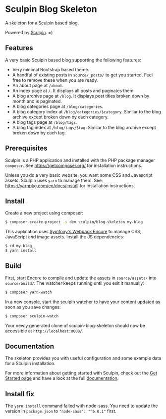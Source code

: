 Sculpin Blog Skeleton
=====================

A skeleton for a Sculpin based blog.

Powered by [Sculpin](http://sculpin.io). =)


Features
--------

A very basic Sculpin based blog supporting the following features:

 * Very minimal Bootstrap based theme.
 * A handful of existing posts in `source/_posts/` to get you started. Feel
   free to remove these when you are ready.
 * An about page at `/about`.
 * An index page at `/`. It displays all posts and paginates them.
 * A blog archive page at `/blog`. It displays post titles broken down by
   month and is paginated.
 * A blog categories page at `/blog/categories`.
 * A blog category index at `/blog/categories/$category`. Similar to the blog
   archive except broken down by each category.
 * A blog tags page at `/blog/tags`.
 * A blog tag index at `/blog/tags/$tag`. Similar to the blog archive
   except broken down by each tag.

Prerequisites
-------------

Sculpin is a PHP application and installed with the PHP package manager `composer`.
See https://getcomposer.org/ for installation instructions.

Unless you do a very basic website, you want some CSS and Javascript assets. Sculpin
uses `yarn` to manage them. See https://yarnpkg.com/en/docs/install for installation
instructions.

Install
-------

Create a new project using composer:

```bash
$ composer create-project -s dev sculpin/blog-skeleton my-blog
```

This application uses [Symfony's Webpack Encore](https://symfony.com/doc/current/frontend.html)
to manage CSS, JavaScript and image assets. Install the JS dependencies:

```bash
$ cd my-blog
$ yarn install
```

Build
-----

First, start Encore to compile and update the assets in `source/assets/` into
`source/build/`. The watcher keeps running until you exit it manually:

```bash
$ composer yarn-watch
```

In a new console, start the sculpin watcher to have your content updated as
soon as you save changes:

```bash
$ composer sculpin-watch
```

Your newly generated clone of sculpin-blog-skeleton should now be accessible
at `http://localhost:8000/`.

Documentation
-------------

The skeleton provides you with useful configuration and some example data for
a Sculpin installation.

For more information about getting started with Sculpin, check out the
[Get Started page](https://sculpin.io/getstarted/) and have a look at the full
[documentation](https://sculpin.io/documentation/).


## Install fix

The `yarn install` command failed with node-sass. You need to update the version in `package.json` to `"node-sass": "^6.0.1"` first.
